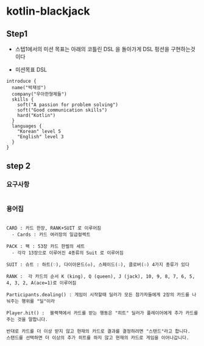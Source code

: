 # kotlin-blackjack

## Step1

- 스텝1에서의 미션 목표는 아래의 코틀린 DSL 을 돌아가게 DSL 펑션을 구현하는것이다

- 미션목표 DSL

```text
introduce {
  name("박재성")
  company("우아한형제들")
  skills {
    soft("A passion for problem solving")
    soft("Good communication skills")
    hard("Kotlin")
  }
  languages {
    "Korean" level 5
    "English" level 3
  }
}
```


## step 2 

### 요구사항
```text

```
### 용어집
```text

CARD : 카드 한장, RANK+SUIT 로 이루어짐
  - Cards : 카드 여러장의 일급컬렉트

PACK : 팩 : 53장 카드 한벌의 세트
  - 각각 13장으로 이루어진 4종류의 Suit 로 이루어짐
  
SUIT : 슈트 : 하트(♡), 다이아몬드(◇), 스페이드(♤), 클로버(♧) 4가지 종류가 있다

RANK :  각 카드의 순서 K (king), Q (queen), J (jack), 10, 9, 8, 7, 6, 5, 4, 3, 2, A(ace=1)로 이루어짐

Participants.dealing() : 게임이 시작할때 딜러가 모든 참가자들에게 2장의 카드를 나눠주는 행위를 "딜"이라
 
Player.hit() :  블랙잭에서 카드를 받는 행동은 "히트" 딜러가 플레이어에게 추가 카드를 주는 것을 말합니다. 

반대로 카드를 더 이상 받지 않고 현재의 카드로 결과를 결정하려면 "스탠드"라고 합니다. 
스탠드를 선택하면 더 이상의 추가 히트를 하지 않고 현재의 카드로 게임을 이어나갑니다.
```
